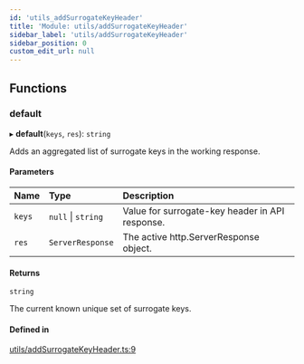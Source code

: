 ```yaml
---
id: 'utils_addSurrogateKeyHeader'
title: 'Module: utils/addSurrogateKeyHeader'
sidebar_label: 'utils/addSurrogateKeyHeader'
sidebar_position: 0
custom_edit_url: null
---
```


## Functions

### default

▸ **default**(`keys`, `res`): `string`

Adds an aggregated list of surrogate keys in the working response.

#### Parameters

| Name   | Type               | Description                                     |
| :----- | :----------------- | :---------------------------------------------- |
| `keys` | `null` \| `string` | Value for surrogate-key header in API response. |
| `res`  | `ServerResponse`   | The active http.ServerResponse object.          |

#### Returns

`string`

The current known unique set of surrogate keys.

#### Defined in

[utils/addSurrogateKeyHeader.ts:9](https://github.com/CobyPear/decoupled-kit-js/blob/1d4dd35e/packages/drupal-kit/src/utils/addSurrogateKeyHeader.ts#L9)
